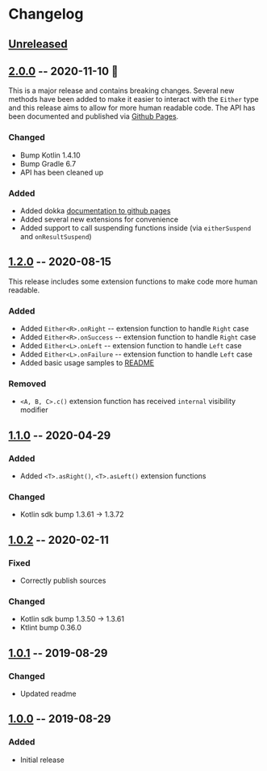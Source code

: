 # Changelog

## [Unreleased]

## [2.0.0] -- 2020-11-10 🍂

This is a major release and contains breaking changes. Several new methods have been added
to make it easier to interact with the `Either` type and this release aims to allow for
more human readable code. The API has been documented and published via [Github Pages](https://sphrak.github.io/Either/).

### Changed

* Bump Kotlin 1.4.10
* Bump Gradle 6.7
* API has been cleaned up

### Added

* Added dokka [documentation to github pages](https://sphrak.github.io/Either/)
* Added several new extensions for convenience
* Added support to call suspending functions inside (via `eitherSuspend` and `onResultSuspend`)

## [1.2.0] -- 2020-08-15

This release includes some extension functions to make code more human readable.

### Added
* Added `Either<R>.onRight` -- extension function to handle `Right` case
* Added `Either<R>.onSuccess` -- extension function to handle `Right` case
* Added `Either<L>.onLeft` -- extension function to handle `Left` case
* Added `Either<L>.onFailure` -- extension function to handle `Left` case
* Added basic usage samples to [README](https://github.com/sphrak/Either/blob/master/README.md)

### Removed
* `<A, B, C>.c()` extension function has received `internal` visibility modifier

## [1.1.0] -- 2020-04-29

### Added
* Added `<T>.asRight()`, `<T>.asLeft()` extension functions

### Changed 
* Kotlin sdk bump 1.3.61 -> 1.3.72

## [1.0.2] -- 2020-02-11

### Fixed
* Correctly publish sources

### Changed
* Kotlin sdk bump 1.3.50 -> 1.3.61
* Ktlint bump 0.36.0

## [1.0.1] -- 2019-08-29

### Changed
* Updated readme

## [1.0.0] -- 2019-08-29

### Added
* Initial release

[Unreleased]: https://github.com/sphrak/Either/compare/2.0.0...HEAD
[2.0.0]: https://github.com/sphrak/Either/compare/1.2.0...2.0.0
[1.2.0]: https://github.com/sphrak/Either/compare/1.1.0...1.2.0
[1.1.0]: https://github.com/sphrak/Either/compare/1.0.2...1.1.0
[1.0.2]: https://github.com/sphrak/Either/compare/1.0.1...1.0.2
[1.0.1]: https://github.com/sphrak/Either/compare/1.0.0...1.0.1
[1.0.0]: https://github.com/sphrak/Either/releases/tag/1.0.0